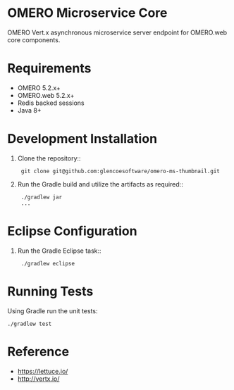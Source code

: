 OMERO Microservice Core
=======================

OMERO Vert.x asynchronous microservice server endpoint for OMERO.web core
components.

Requirements
============

* OMERO 5.2.x+
* OMERO.web 5.2.x+
* Redis backed sessions
* Java 8+

Development Installation
========================

1. Clone the repository::

        git clone git@github.com:glencoesoftware/omero-ms-thumbnail.git

1. Run the Gradle build and utilize the artifacts as required::

        ./gradlew jar
        ...

Eclipse Configuration
=====================

1. Run the Gradle Eclipse task::

        ./gradlew eclipse

Running Tests
=============

Using Gradle run the unit tests:

    ./gradlew test

Reference
=========

* https://lettuce.io/
* http://vertx.io/
